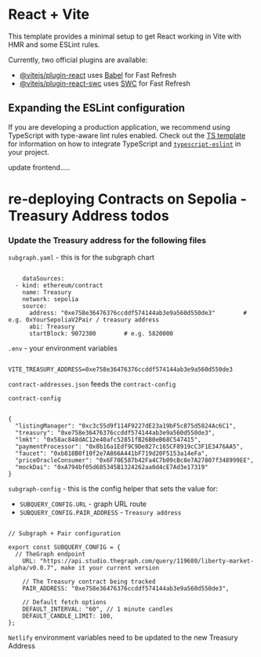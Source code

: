 # React + Vite

This template provides a minimal setup to get React working in Vite with HMR and some ESLint rules.

Currently, two official plugins are available:

- [@vitejs/plugin-react](https://github.com/vitejs/vite-plugin-react/blob/main/packages/plugin-react) uses [Babel](https://babeljs.io/) for Fast Refresh
- [@vitejs/plugin-react-swc](https://github.com/vitejs/vite-plugin-react/blob/main/packages/plugin-react-swc) uses [SWC](https://swc.rs/) for Fast Refresh

## Expanding the ESLint configuration

If you are developing a production application, we recommend using TypeScript with type-aware lint rules enabled. Check out the [TS template](https://github.com/vitejs/vite/tree/main/packages/create-vite/template-react-ts) for information on how to integrate TypeScript and [`typescript-eslint`](https://typescript-eslint.io) in your project.

update frontend.....

# re-deploying Contracts on Sepolia - Treasury Address todos

### Update the Treasury address for the following files

`subgraph.yaml` - this is for the subgraph chart  

```

    dataSources:
  - kind: ethereum/contract
    name: Treasury
    network: sepolia
    source:
      address: "0xe758e36476376ccddf574144ab3e9a560d550de3"        # e.g. 0xYourSepoliaV2Pair / treasury address
      abi: Treasury
      startBlock: 9072300        # e.g. 5820000

```

`.env` - your environment variables  

```

VITE_TREASURY_ADDRESS=0xe758e36476376ccddf574144ab3e9a560d550de3
```

`contract-addresses.json`  feeds the  `contract-config`  

`contract-config`  

```

{
  "listingManager": "0xc3c55d9f114F9227dE23a19bF5c875d5824Ac6C1",
  "treasury": "0xe758e36476376ccddf574144ab3e9a560d550de3",
  "lmkt": "0x58ac848dAC12e40afc52851fB26B0eB68C547415",
  "paymentProcessor": "0x8b16a1Edf9C9De827c165CF8919cC3F1E3476AA5",
  "faucet": "0xb818B0f10f2e7A866A441bF719d20F5153a14eFa",
  "priceOracleConsumer": "0x6F70E587b42Fa4C7b09cBc8e7A27807f348999EE",
  "mockDai": "0xA794bf05d685345B1324262aa0d4cE7Ad3e17319"
}
```

`subgraph-config` - this is the config helper that sets the value for:  

- `SUBQUERY_CONFIG.URL` - graph URL route
- `SUBQUERY_CONFIG.PAIR_ADDRESS` - `Treasury address`

```

// Subgraph + Pair configuration

export const SUBQUERY_CONFIG = {
  // TheGraph endpoint
    URL: "https://api.studio.thegraph.com/query/119680/liberty-market-alpha/v0.0.7", make it your current version

    // The Treasury contract being tracked
    PAIR_ADDRESS: "0xe758e36476376ccddf574144ab3e9a560d550de3",

    // Default fetch options
    DEFAULT_INTERVAL: "60", // 1 minute candles
    DEFAULT_CANDLE_LIMIT: 100,
};

```
`Netlify` environment variables need to be updated to the new Treasury Address